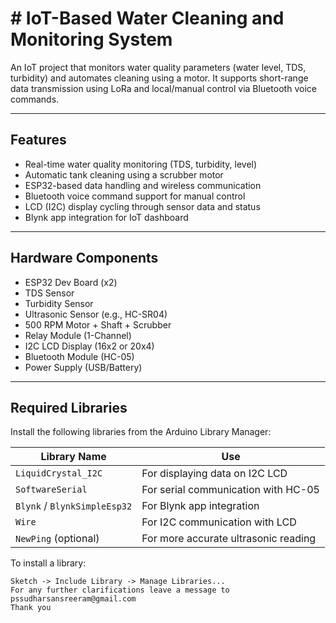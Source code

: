# # IoT-Based Water Cleaning and Monitoring System

An IoT project that monitors water quality parameters (water level, TDS, turbidity) and automates cleaning using a motor. It supports short-range data transmission using LoRa and local/manual control via Bluetooth voice commands.

---

## Features

- Real-time water quality monitoring (TDS, turbidity, level)
- Automatic tank cleaning using a scrubber motor
- ESP32-based data handling and wireless communication
- Bluetooth voice command support for manual control
- LCD (I2C) display cycling through sensor data and status
- Blynk app integration for IoT dashboard

---

## Hardware Components

- ESP32 Dev Board (x2)
- TDS Sensor
- Turbidity Sensor
- Ultrasonic Sensor (e.g., HC-SR04)
- 500 RPM Motor + Shaft + Scrubber
- Relay Module (1-Channel)
- I2C LCD Display (16x2 or 20x4)
- Bluetooth Module (HC-05)
- Power Supply (USB/Battery)

---

## Required Libraries

Install the following libraries from the Arduino Library Manager:

| Library Name                  | Use                                     |
|-------------------------------|------------------------------------------|
| `LiquidCrystal_I2C`           | For displaying data on I2C LCD          |
| `SoftwareSerial`              | For serial communication with HC-05     |
| `Blynk` / `BlynkSimpleEsp32`  | For Blynk app integration                |
| `Wire`                        | For I2C communication with LCD          |
| `NewPing` (optional)          | For more accurate ultrasonic reading    |

To install a library:

```arduino
Sketch -> Include Library -> Manage Libraries...
For any further clarifications leave a message to pssudharsansreeram@gmail.com
Thank you
